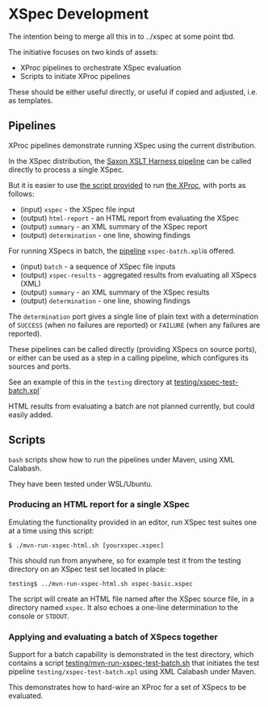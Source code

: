 # XSpec Development

The intention being to merge all this in to ../xspec at some point tbd.

The initiative focuses on two kinds of assets:

- XProc pipelines to orchestrate XSpec evaluation
- Scripts to initiate XProc pipelines

These should be either useful directly, or useful if copied and adjusted, i.e. as templates.

## Pipelines

XProc pipelines demonstrate running XSpec using the current distribution.

In the XSpec distribution, the [Saxon XSLT Harness pipeline](../xspec/src/harnesses/saxon/saxon-xslt-harness.xproc) can be called directly to process a single XSpec.

But it is easier to use [the script provided](mvn-run-xspec-html.sh) to run [the XProc](xspec-single.xpl), with ports as follows:

- (input) `xspec` - the XSpec file input
- (output) `html-report` - an HTML report from evaluating the XSpec
- (output) `summary` - an XML summary of the XSpec report
- (output) `determination` - one line, showing findings

For running XSpecs in batch, the [pipeline](xspec-batch.xpl) `xspec-batch.xpl`is offered.

- (input) `batch` - a sequence of XSpec file inputs
- (output) `xspec-results` - aggregated results from evaluating all XSpecs (XML)
- (output) `summary` - an XML summary of the XSpec results
- (output) `determination` - one line, showing findings

The `determination` port gives a single line of plain text with a determination of `SUCCESS` (when no failures are reported) or `FAILURE` (when any failures are reported).

These pipelines can be called directly (providing XSpecs on source ports), or either can be used as a step in a calling pipeline, which configures its sources and ports.

See an example of this in the `testing` directory at [testing/xspec-test-batch.xpl](testing/xspec-test-batch.xpl)`

HTML results from evaluating a batch are not planned currently, but could easily added.

## Scripts

`bash` scripts show how to run the pipelines under Maven, using XML Calabash.

They have been tested under WSL/Ubuntu.

### Producing an HTML report for a single XSpec

Emulating the functionality provided in an editor, run XSpec test suites one at a time using this script:

```
$ ./mvn-run-xspec-html.sh [yourxspec.xspec]
```

This should run from anywhere, so for example test it from the testing directory on an XSpec test set located in place:

```
testing$ ../mvn-run-xspec-html.sh xspec-basic.xspec
```

The script will create an HTML file named after the XSpec source file, in a directory named `xspec`. It also echoes a one-line determination to the console or `STDOUT`.

### Applying and evaluating a batch of XSpecs together

Support for a batch capability is demonstrated in the test directory, which contains a script [testing/mvn-run-xspec-test-batch.sh](testing/mvn-run-xspec-test-batch.sh) that initiates the test pipeline `testing/xspec-test-batch.xpl` using XML Calabash under Maven.

This demonstrates how to hard-wire an XProc for a set of XSpecs to be evaluated.


